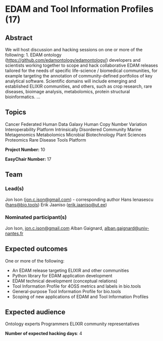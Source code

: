 # EDAM and Tool Information Profiles (17)

## Abstract

We will host discussion and hacking sessions on one or more of the following: 1. EDAM ontology (https://github.com/edamontology/edamontology/) developers and scientists working together to scope and hack collaborative EDAM releases tailored for the needs of specific life-science / biomedical communities, for example targeting the annotation of community-defined portfolios of key analytical software. Scientific domains will include emerging and established ELIXIR communities, and others, such as crop research, rare diseases, bioimage analysis, metabolomics, protein structural bioinformatics. ...

## Topics

Cancer
 Federated Human Data
 Galaxy
 Human Copy Number Variation
 Interoperability Platform
 Intrinsically Disordered Community
 Marine Metagenomics
 Metabolomics
 Microbial Biotechnology
 Plant Sciences
 Proteomics
 Rare Disease
 Tools Platform

**Project Number:** 10



**EasyChair Number:** 17

## Team

### Lead(s)

Jon Ison (jon.c.ison@gmail.com) - corresponding author
 Hans Ienasescu (hans@bio.tools) 
 Erik Jaaniso (erik.jaaniso@ut.ee)

### Nominated participant(s)

Jon Ison, jon.c.ison@gmail.com
 Alban Gaignard, alban.gaignard@univ-nantes.fr

## Expected outcomes

One or more of the following:
 * An EDAM release targeting ELIXIR and other communities 
 * Python library for EDAM application development
 * EDAM technical development (conceptual relations)
 * Tool Information Profile for 4OSS metrics and labels in bio.tools
 * General-purpose Tool Information Profile for bio.tools
 * Scoping of new applications of EDAM and Tool Information Profiles

## Expected audience

Ontology experts
 Programmers
 ELIXIR community representatives

**Number of expected hacking days**: 4

